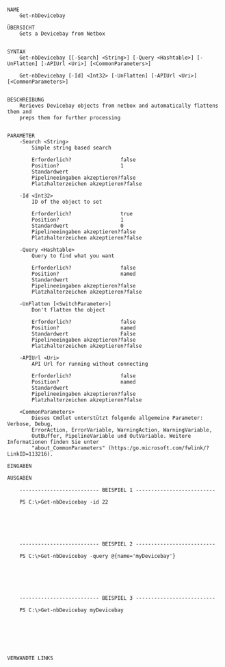 ﻿```

NAME
    Get-nbDevicebay
    
ÜBERSICHT
    Gets a Devicebay from Netbox
    
    
SYNTAX
    Get-nbDevicebay [[-Search] <String>] [-Query <Hashtable>] [-UnFlatten] [-APIUrl <Uri>] [<CommonParameters>]
    
    Get-nbDevicebay [-Id] <Int32> [-UnFlatten] [-APIUrl <Uri>] [<CommonParameters>]
    
    
BESCHREIBUNG
    Rerieves Devicebay objects from netbox and automatically flattens them and
    preps them for further processing
    

PARAMETER
    -Search <String>
        Simple string based search
        
        Erforderlich?                false
        Position?                    1
        Standardwert                 
        Pipelineeingaben akzeptieren?false
        Platzhalterzeichen akzeptieren?false
        
    -Id <Int32>
        ID of the object to set
        
        Erforderlich?                true
        Position?                    1
        Standardwert                 0
        Pipelineeingaben akzeptieren?false
        Platzhalterzeichen akzeptieren?false
        
    -Query <Hashtable>
        Query to find what you want
        
        Erforderlich?                false
        Position?                    named
        Standardwert                 
        Pipelineeingaben akzeptieren?false
        Platzhalterzeichen akzeptieren?false
        
    -UnFlatten [<SwitchParameter>]
        Don't flatten the object
        
        Erforderlich?                false
        Position?                    named
        Standardwert                 False
        Pipelineeingaben akzeptieren?false
        Platzhalterzeichen akzeptieren?false
        
    -APIUrl <Uri>
        API Url for running without connecting
        
        Erforderlich?                false
        Position?                    named
        Standardwert                 
        Pipelineeingaben akzeptieren?false
        Platzhalterzeichen akzeptieren?false
        
    <CommonParameters>
        Dieses Cmdlet unterstützt folgende allgemeine Parameter: Verbose, Debug,
        ErrorAction, ErrorVariable, WarningAction, WarningVariable,
        OutBuffer, PipelineVariable und OutVariable. Weitere Informationen finden Sie unter 
        "about_CommonParameters" (https:/go.microsoft.com/fwlink/?LinkID=113216). 
    
EINGABEN
    
AUSGABEN
    
    -------------------------- BEISPIEL 1 --------------------------
    
    PS C:\>Get-nbDevicebay -id 22
    
    
    
    
    
    
    -------------------------- BEISPIEL 2 --------------------------
    
    PS C:\>Get-nbDevicebay -query @{name='myDevicebay'}
    
    
    
    
    
    
    -------------------------- BEISPIEL 3 --------------------------
    
    PS C:\>Get-nbDevicebay myDevicebay
    
    
    
    
    
    
    
VERWANDTE LINKS



```

